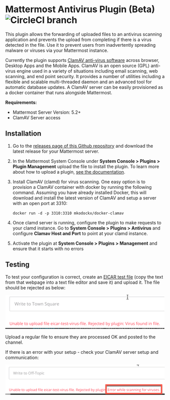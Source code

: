 # Mattermost Antivirus Plugin (Beta) ![CircleCI branch](https://img.shields.io/circleci/project/github/mattermost/mattermost-plugin-antivirus/master.svg)

This plugin allows the forwarding of uploaded files to an antivirus scanning application and prevents the upload from completing if there is a virus detected in the file. Use it to prevent users from inadvertently spreading malware or viruses via your Mattermost instance. 

Currently the plugin supports [ClamAV anti-virus software](https://www.clamav.net/) across browser, Desktop Apps and the Mobile Apps. ClamAV is an open source (GPL) anti-virus engine used in a variety of situations including email scanning, web scanning, and end point security. It provides a number of utilities including a flexible and scalable multi-threaded daemon and an advanced tool for automatic database updates. A ClamAV server can be easily provisioned as a docker container that runs alongside Mattermost. 

**Requirements:**

- Mattermost Server Version: 5.2+
- ClamAV Server access

## Installation

1. Go to the [releases page of this Github repository](https://github.com/mattermost/mattermost-plugin-antivirus/releases) and download the latest release for your Mattermost server.
2. In the Mattermost System Console under **System Console > Plugins > Plugin Management** upload the file to install the plugin. To learn more about how to upload a plugin, [see the documentation](https://docs.mattermost.com/administration/plugins.html#plugin-uploads).
3. Install ClamAV (clamd) for virus scanning. One easy option is to provision a ClamAV container with docker by running the following command.  Assuming you have already installed Docker, this will download and install the latest version of ClamAV and setup a server with an open port at 3310:

   ```
   docker run -d -p 3310:3310 mkodockx/docker-clamav
   ```

4. Once clamd server is running, configure the plugin to make requests to your clamd instance. Go to **System Console > Plugins > Antivirus** and configure **Clamav Host and Port** to point at your clamd instance.  
5. Activate the plugin at **System Console > Plugins > Management** and ensure that it starts with no errors


## Testing

To test your configuration is correct, create an [EICAR test file](https://2016.eicar.org/86-0-Intended-use.html) (copy the text from that webpage into a text file editor and save it) and upload it. The file should be rejected as below:

![Screenshot of Anti-virus in action](/2019-07-26_13-56-13.png)

Upload a regular file to ensure they are processed OK and posted to the channel.

If there is an error with your setup - check your ClamAV server setup and communication:

![Screenshot of Anti-virus plugin showing a server error](/2019-07-26_11-52-33.png)




